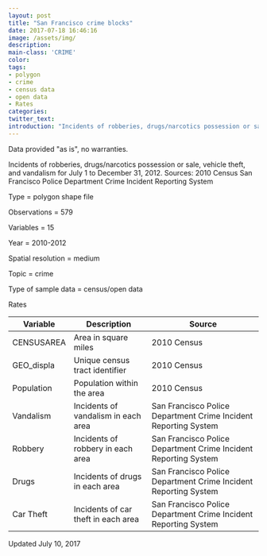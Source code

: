 ```yaml
---
layout: post
title: "San Francisco crime blocks"
date: 2017-07-18 16:46:16
image: /assets/img/
description:
main-class: 'CRIME'
color:
tags:
- polygon
- crime
- census data
- open data
- Rates
categories:
twitter_text:
introduction: "Incidents of robberies, drugs/narcotics possession or sale, vehicle theft, and vandalism for July 1 to December 31, 2012."
---
```


Data provided "as is", no warranties.

 Incidents of robberies, drugs/narcotics possession or sale, vehicle theft, and vandalism for July 1 to December 31, 2012.
Sources: 2010 Census
 San Francisco Police Department Crime Incident Reporting System



 Type = polygon shape file

 Observations = 579

 Variables = 15

 Year = 2010-2012

 Spatial resolution = medium

 Topic = crime

 Type of sample data = census/open data

 Rates

|Variable|Description|Source
|---|---|---|
|CENSUSAREA|Area in square miles|2010 Census
|GEO\_displa|Unique census tract identifier|2010 Census
|Population|Population within the area|2010 Census
|Vandalism|Incidents of vandalism in each area|San Francisco Police Department Crime Incident Reporting System
|Robbery|Incidents of robbery in each area|San Francisco Police Department Crime Incident Reporting System
|Drugs|Incidents of drugs in each area|San Francisco Police Department Crime Incident Reporting System
|Car Theft|Incidents of car theft in each area|San Francisco Police Department Crime Incident Reporting System

Updated July 10, 2017
